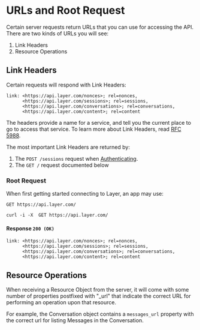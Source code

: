 # URLs and Root Request

Certain server requests return URLs that you can use for accessing the API.  There are two kinds of URLs you will see:

1. Link Headers
2. Resource Operations

## Link Headers

Certain requests will respond with Link Headers:

```
link: <https://api.layer.com/nonces>; rel=nonces,
      <https://api.layer.com/sessions>; rel=sessions,
      <https://api.layer.com/conversations>; rel=conversations,
      <https://api.layer.com/content>; rel=content
```

The headers provide a name for a service, and tell you the current place to go to access that service.  To learn more about Link Headers, read [RFC 5988](http://tools.ietf.org/html/rfc5988).

The most important Link Headers are returned by:

1. The `POST /sessions` request when [Authenticating](#authentication).
2. The `GET /` request documented below

### Root Request

When first getting started connecting to Layer, an app may use:

```request
GET https://api.layer.com/
```

```console
curl -i -X  GET https://api.layer.com/
```

#### Response `200 (OK)`

```
link: <https://api.layer.com/nonces>; rel=nonces,
      <https://api.layer.com/sessions>; rel=sessions,
      <https://api.layer.com/conversations>; rel=conversations,
      <https://api.layer.com/content>; rel=content
```


## Resource Operations

When receiving a Resource Object from the server, it will come with some number of properties postfixed with "_url" that indicate the correct URL for performing an operation upon that resource.

For example, the Conversation object contains a `messages_url` property with the correct url for listing Messages in the Conversation.
